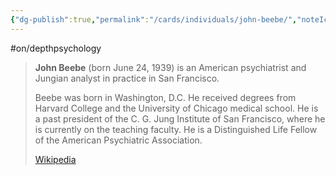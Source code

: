 ```yaml
---
{"dg-publish":true,"permalink":"/cards/individuals/john-beebe/","noteIcon":"","created":"2022-12-26T14:40:11.967+01:00","updated":"2023-04-14T10:14:25.619+02:00"}
---
```


#on/depthpsychology 

> **John Beebe** (born June 24, 1939) is an American psychiatrist and  Jungian analyst in practice in San Francisco.
>
> Beebe was born in Washington, D.C. He received degrees from Harvard College and the University of Chicago medical school. He is a past president of the C. G. Jung Institute of San Francisco, where he is currently on the teaching faculty. He is a Distinguished Life Fellow of the American Psychiatric Association.
>
> [Wikipedia](https://en.wikipedia.org/wiki/John%20Beebe)